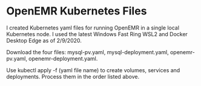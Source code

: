 # OpenEMR Kubernetes Files

I created Kubernetes yaml files for running OpenEMR in a single local Kubernetes node.  I used the latest Windows Fast Ring WSL2 and Docker Desktop Edge as of 2/9/2020.    

Download the four files: mysql-pv.yaml, mysql-deployment.yaml, openemr-pv.yaml, openemr-deployment.yaml.  

Use kubectl apply -f (yaml file name) to create volumes, services and deployments.  Process them in the order listed above.
